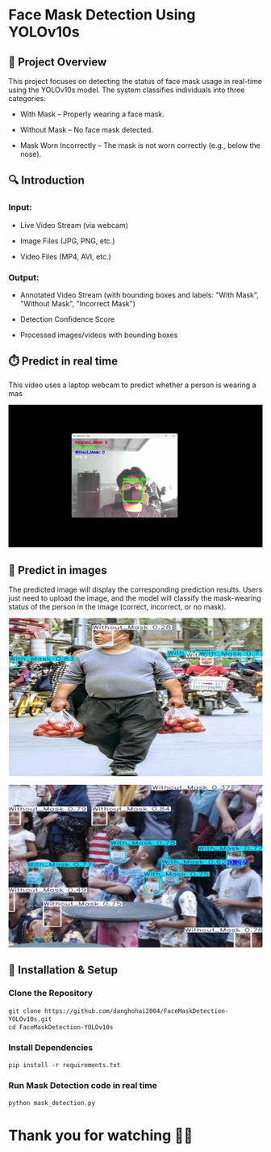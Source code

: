 # Face Mask Detection Using YOLOv10s
## 📌 Project Overview
This project focuses on detecting the status of face mask usage in real-time using the YOLOv10s model. The system classifies individuals into three categories:

* With Mask – Properly wearing a face mask.

* Without Mask – No face mask detected.

* Mask Worn Incorrectly – The mask is not worn correctly (e.g., below the nose).

## 🔍 Introduction
### Input:
* Live Video Stream (via webcam)

* Image Files (JPG, PNG, etc.)

* Video Files (MP4, AVI, etc.)
### Output:
* Annotated Video Stream (with bounding boxes and labels: "With Mask", "Without Mask", "Incorrect Mask")

* Detection Confidence Score

* Processed images/videos with bounding boxes
## ⏱️ Predict in real time
This video uses a laptop webcam to predict whether a person is wearing a mas

![Demo](demo/mask_detection.gif)
## 📸 Predict in images
The predicted image will display the corresponding prediction results. Users just need to upload the image, and the model will classify the mask-wearing status of the person in the image (correct, incorrect, or no mask).

![Example Prediction](demo/pre1.jpg)

![Example Prediction](demo/pre2.jpg)
## 🚀 Installation & Setup
### Clone the Repository
    git clone https://github.com/danghohai2004/FaceMaskDetection-YOLOv10s.git
    cd FaceMaskDetection-YOLOv10s
### Install Dependencies
    pip install -r requirements.txt
### Run Mask Detection code in real time
    python mask_detection.py
# Thank you for watching 🙏😊
